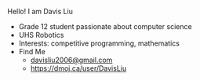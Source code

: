 Hello! I am Davis Liu
- Grade 12 student passionate about computer science
- UHS Robotics
- Interests: competitive programming, mathematics
- Find Me
  - davisliu2006@gmail.com
  - https://dmoj.ca/user/DavisLiu
